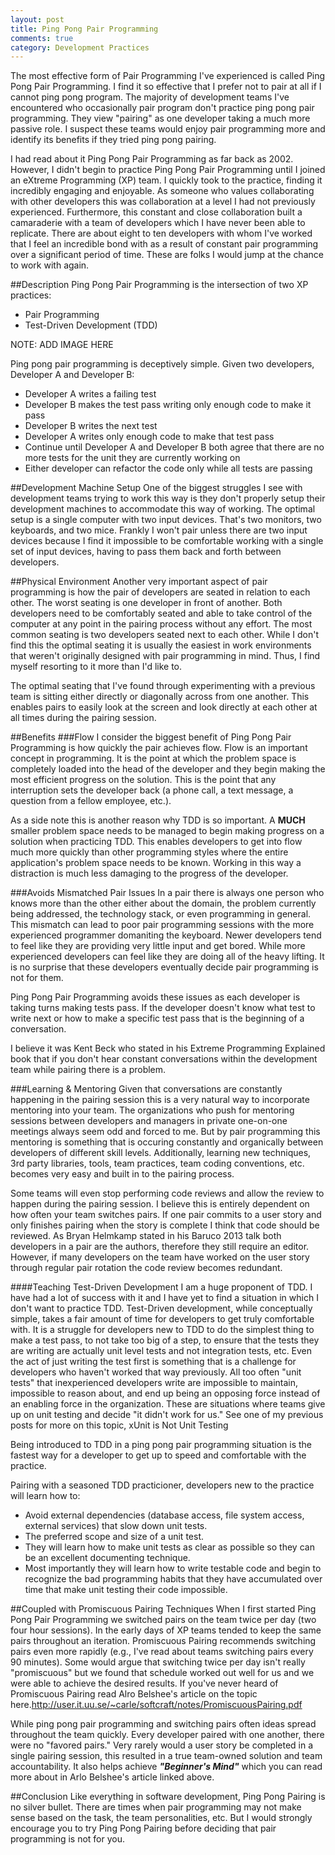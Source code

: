 ```yaml
---
layout: post
title: Ping Pong Pair Programming 
comments: true
category: Development Practices
---
```

The most effective form of Pair Programming I've experienced is called Ping Pong Pair Programming. I find it so effective that I prefer not to pair at all if I cannot ping pong program. The majority of development teams I've encountered who occasionally pair program don't practice ping pong pair programming. They view "pairing" as one developer taking a much more passive role. I suspect these teams would enjoy pair programming more and identify its benefits if they tried ping pong pairing.
<!--more-->
I had read about it Ping Pong Pair Programming as far back as 2002. However, I didn't begin to practice Ping Pong Pair Programming until I joined an eXtreme Programming (XP) team. I quickly took to the practice, finding it incredibly engaging and enjoyable. As someone who values collaborating with other developers this was collaboration at a level I had not previously experienced. Furthermore, this constant and close collaboration built a camaraderie with a team of developers which I have never been able to replicate. There are about eight to ten developers with whom I've worked that I feel an incredible bond with as a result of constant pair programming over a significant period of time. These are folks I would jump at the chance to work with again.

##Description 
Ping Pong Pair Programming is the intersection of two XP practices:

* Pair Programming
* Test-Driven Development (TDD)

NOTE: ADD IMAGE HERE

Ping pong pair programming is deceptively simple. Given two developers, Developer A and Developer B:

* Developer A writes a failing test
* Developer B makes the test pass writing only enough code to make it pass
* Developer B writes the next test
* Developer A writes only enough code to make that test pass
* Continue until Developer A and Developer B both agree that there are no more tests for the unit they are currently working on
* Either developer can refactor the code only while all tests are passing

##Development Machine Setup
One of the biggest struggles I see with development teams trying to work this way is they don't properly setup their development machines to accommodate this way of working. The optimal setup is a single computer with two input devices. That's two monitors, two keyboards, and two mice. Frankly I won't pair unless there are two input devices because I find it impossible to be comfortable working with a single set of input devices, having to pass them back and forth between developers.

##Physical Environment
Another very important aspect of pair programming is how the pair of developers are seated in relation to each other. The worst seating is one developer in front of another. Both developers need to be comfortably seated and able to take control of the computer at any point in the pairing process without any effort. The most common seating is two developers seated next to each other. While I don't find this the optimal seating it is usually the easiest in work environments that weren't originally designed with pair programming in mind. Thus, I find myself resorting to it more than I'd like to.

The optimal seating that I've found through experimenting with a previous team is sitting either directly or diagonally across from one another. This enables pairs to easily look at the screen and look directly at each other at all times during the pairing session.

##Benefits 
###Flow
I consider the biggest benefit of Ping Pong Pair Programming is how quickly the pair achieves flow. Flow is an important concept in programming. It is the point at which the problem space is completely loaded into the head of the developer and they begin making the most efficient progress on the solution. This is the point that any interruption sets the developer back (a phone call, a text message, a question from a fellow employee, etc.).

As a side note this is another reason why TDD is so important. A **MUCH** smaller problem space needs to be managed to begin making progress on a solution when practicing TDD. This enables developers to get into flow much more quickly than other programming styles where the entire application's problem space needs to be known. Working in this way a distraction is much less damaging to the progress of the developer.

###Avoids Mismatched Pair Issues
In a pair there is always one person who knows more than the other either about the domain, the problem currently being addressed, the technology stack, or even programming in general. This mismatch can lead to poor pair programming sessions with the more experienced programmer domaniting the keyboard. Newer developers tend to feel like they are providing very little input and get bored. While more experienced developers can feel like they are doing all of the heavy lifting. It is no surprise that these developers eventually decide pair programming is not for them. 

Ping Pong Pair Programming avoids these issues as each developer is taking turns making tests pass. If the developer doesn't know what test to write next or how to make a specific test pass that is the beginning of a conversation. 

I believe it was Kent Beck who stated in his Extreme Programming Explained book that if you don't hear constant conversations within the development team while pairing there is a problem.

###Learning & Mentoring
Given that conversations are constantly happening in the pairing session this is a very natural way to incorporate mentoring into your team. The organizations who push for mentoring sessions between developers and managers in private one-on-one meetings always seem odd and forced to me. But by pair programming this mentoring is something that is occuring constantly and organically between developers of different skill levels. Additionally, learning new techniques, 3rd party libraries, tools, team practices, team coding conventions, etc. becomes very easy and built in to the pairing process.

Some teams will even stop performing code reviews and allow the review to happen during the pairing session. I believe this is entirely dependent on how often your team switches pairs. If one pair commits to a user story and only finishes pairing when the story is complete I think that code should be reviewed. As Bryan Helmkamp stated in his Baruco 2013 talk both developers in a pair are the authors, therefore they still require an editor. However, if many developers on the team have worked on the user story through regular pair rotation the code review becomes redundant.

####Teaching Test-Driven Development
I am a huge proponent of TDD. I have had a lot of success with it and I have yet to find a situation in which I don't want to practice TDD. Test-Driven development, while conceptually simple, takes a fair amount of time for developers to get truly comfortable with. It is a struggle for developers new to TDD to do the simplest thing to make a test pass, to not take too big of a step, to ensure that the tests they are writing are actually unit level tests and not integration tests, etc. Even the act of just writing the test first is something that is a challenge for developers who haven't worked that way previously. All too often "unit tests" that inexperienced developers write are impossible to maintain, impossible to reason about, and end up being an opposing force instead of an enabling force in the organization. These are situations where teams give up on unit testing and decide "it didn't work for us." See one of my previous posts for more on this topic, xUnit is Not Unit Testing <LINK HERE>

Being introduced to TDD in a ping pong pair programming situation is the fastest way for a developer to get up to speed and comfortable with the practice. 

Pairing with a seasoned TDD practicioner, developers new to the practice will learn how to:
* Avoid external dependencies (database access, file system access, external services) that slow down unit tests.
* The preferred scope and size of a unit test. 
* They will learn how to make unit tests as clear as possible so they can be an excellent documenting technique. 
* Most importantly they will learn how to write testable code and begin to recognize the bad programming habits that they have accumulated over time that make unit testing their code impossible.

##Coupled with Promiscuous Pairing Techniques
When I first started Ping Pong Pair Programming we switched pairs on the team twice per day (two four hour sessions). In the early days of XP teams tended to keep the same pairs throughout an iteration. Promiscuous Pairing recommends switching pairs even more rapidly (e.g., I've read about teams switching pairs every 90 minutes). Some would argue that switching twice per day isn't really "promiscuous" but we found that schedule worked out well for us and we were able to achieve the desired results. If you've never heard of Promiscuous Pairing read Alro Belshee's article on the topic here.<LINK>http://user.it.uu.se/~carle/softcraft/notes/PromiscuousPairing.pdf

While ping pong pair programming and switching pairs often ideas spread throughout the team quickly. Every developer paired with one another, there were no "favored pairs." Very rarely would a user story be completed in a single pairing session, this resulted in a true team-owned solution and team accountability. It also helps achieve _**"Beginner's Mind"**_ which you can read more about in Arlo Belshee's article linked above.  

##Conclusion
Like everything in software development, Ping Pong Pairing is no silver bullet. There are times when pair programming may not make sense based on the task, the team personalities, etc. But I would strongly encourage you to try Ping Pong Pairing before deciding that pair programming is not for you.
